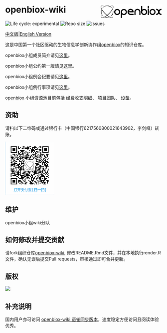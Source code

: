 # openbiox-wiki <img src="static/img/logo-long.png" align="right" alt="openbiox" width="200"/>

<img src="https://img.shields.io/badge/lifecycle-experimental-orange.svg" alt="Life cycle: experimental"> <img src="https://img.shields.io/github/repo-size/openbiox/openbiox-wiki.svg" alt="Repo size"/> <img src="https://img.shields.io/github/issues/openbiox/openbiox-wiki.svg" alt="issues"/>

[中文版](./README.md)|[English Version](./README-EN.md)

这是中国第一个社区驱动的生物信息学创新协作组[openbiox](https://openbiox.org)的知识仓库。

openbiox小组成员简介请见[这里](./members)。

openbiox小组公约第一版请见[这里](./declaration)。

openbiox小组例会纪要请见[这里](./minutes)。

openbiox小组例行事项请见[这里](./routine)。

openbiox 小组资源池目前包括
[经费收支明细](https://openbiox.github.io/openbiox-wiki/resources/funds.html)、
[项目团队](https://openbiox.github.io/openbiox-wiki/resources/projects.html)、
[设备](https://openbiox.github.io/openbiox-wiki/resources/device.html)。

## 资助
请扫以下二维码或通过银行卡（中国银行6217560800021643902，李剑峰）转账。

![资助](./QRcode.png)

## 维护

 openbiox小组wiki分队

## 如何修改并提交贡献

请fork组织仓库[openbiox-wiki](https://github.com/openbiox/openbiox-wiki), 修改README.Rmd文件，并在本地执行render.R文件，确认无误后提交Pull requests，审核通过即可合并更新。

## 版权

[![](https://i.creativecommons.org/l/by-nc-nd/4.0/88x31.png)](https://creativecommons.org/licenses/by-nc-nd/4.0/)

## 补充说明

国内用户亦可访问 [openbiox-wiki 语雀同步版本](https://www.yuque.com/openbiox/wiki)，速度稳定方便访问且阅读体验优秀。
